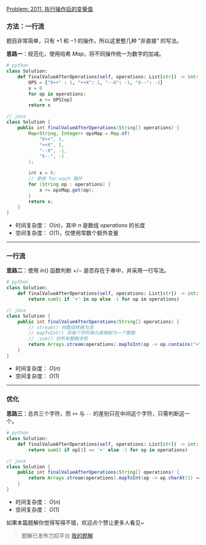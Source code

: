 [Problem: 2011. 执行操作后的变量值](https://leetcode.cn/problems/final-value-of-variable-after-performing-operations/description/)

### 方法：一行流

题目非常简单，只有 $+1$ 和 $-1$ 的操作，所以这里整几种 “非直接” 的写法。

**思路一**：规范化，使用哈希 $Map$，将不同操作统一为数字的加减。

```Python
# python
class Solution:
    def finalValueAfterOperations(self, operations: List[str]) -> int:
        OPS = {"X++" : 1, "++X": 1, "--X": -1, "X--": -1}
        x = 0
        for op in operations:
            x += OPS[op]
        return x
```

```Java
// java
class Solution {
    public int finalValueAfterOperations(String[] operations) {
        Map<String, Integer> opsMap = Map.of(
            "X++", 1,
            "++X", 1,
            "--X", -1,
            "X--", -1
        );

        int x = 0;
        // 使用 for-each 循环
        for (String op : operations) {
            x += opsMap.get(op);
        }
        return x;
    }
}
```

- 时间复杂度： $O(n)$，其中 $n$ 是数组 $operations$ 的长度
- 空间复杂度： $O(1)$，仅使用常数个额外变量

---

### 一行流

**思路二**：使用 $in()$ 函数判断 $+/-$ 是否存在于串中，并采用一行写法。

```Python
# python
class Solution:
    def finalValueAfterOperations(self, operations: List[str]) -> int:
        return sum(1 if '+' in op else -1 for op in operations)
```

```Java
// java
class Solution {
    public int finalValueAfterOperations(String[] operations) {
        // stream() 将数组转换为流
        // mapToInt() 将每个字符串元素映射为一个整数
        // .sum() 对所有整数求和
        return Arrays.stream(operations).mapToInt(op -> op.contains("+") ? 1 : -1).sum();
    }
}
```

- 时间复杂度： $O(n)$
- 空间复杂度： $O(1)$

---

### 优化

**思路三**：总共三个字符，而 `++` 与 `--` 的差别只在中间这个字符，只需判断这一个。

```Python
# python
class Solution:
    def finalValueAfterOperations(self, operations: List[str]) -> int:
        return sum(1 if op[1] == '+' else -1 for op in operations)
```

```Java
// java
class Solution {
    public int finalValueAfterOperations(String[] operations) {
        return Arrays.stream(operations).mapToInt(op -> op.charAt(1) == '+' ? 1 : -1).sum();
    }
}
```

- 时间复杂度： $O(n)$
- 空间复杂度： $O(1)$

如果本篇题解你觉得写得不错，欢迎点个赞让更多人看见~

> 题解已发布力扣平台 [我的题解](https://leetcode.cn/problems/final-value-of-variable-after-performing-operations/solutions/3810695/mo-ni-ha-xi-gui-fan-hua-inpan-duan-jian-6wirh/)

